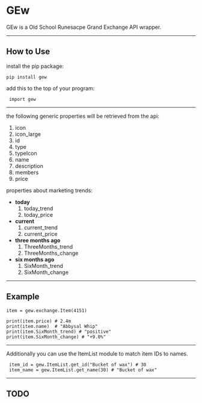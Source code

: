 # GEw
GEw is a Old School Runesacpe Grand Exchange API wrapper.

---
How to Use
---

install the pip package:
    
    pip install gew


add this to the top of your program:

     import gew
    
---

the following generic properties will be retrieved from the api:
  1. icon
  2. icon_large
  3. id
  4. type
  5. typeIcon
  6. name
  7. description
  8. members
  9. price
  
properties about marketing trends:
  
  * **today**
    1. today_trend
    2. today_price
  * **current**
    1. current_trend
    2. current_price
  * **three months ago**
    1. ThreeMonths_trend
    2. ThreeMonths_change
  * **six months ago**
    1. SixMonth_trend
    2. SixMonth_change
 
---
Example
---
    item = gew.exchange.Item(4151)
    
    print(item.price) # 2.4m
    print(item.name)  # "Abbysal Whip"
    print(item.SixMonth_trend) # "positive"
    print(item.SixMonth_change) # "+9.0%"

---
Additionally you can use the ItemList module to match item IDs to names.

     item_id = gew.ItemList.get_id("Bucket of wax") # 30
     item_name = gew.ItemList.get_name(30) # "Bucket of wax"
  
---
TODO
---
 
  

  

